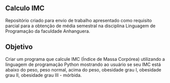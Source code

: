 ## Calculo IMC

Repositório criado para envio de trabalho apresentado como requisito parcial para a obtenção de média semestral na disciplina Linguagem de Programação da faculdade Anhanguera.

## Objetivo

Criar um programa que calcule IMC (Índice de Massa Corpórea) utilizando a linguagem de programação Python mostrando ao usuário se seu IMC está abaixo do peso, peso normal, acima do peso, obesidade grau I, obesidade grau II, obesidade grau III - mórbida.
